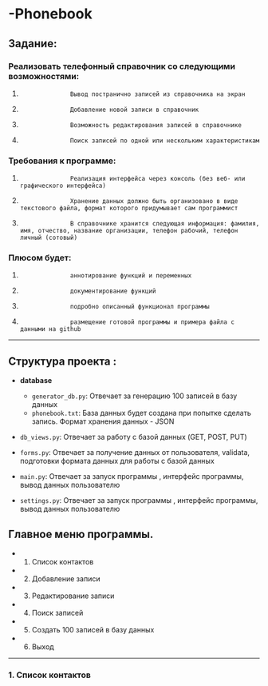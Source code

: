 # -Phonebook

## Задание:
### Реализовать телефонный справочник со следующими возможностями:
1.                   Вывод постранично записей из справочника на экран
2.                   Добавление новой записи в справочник
3.                   Возможность редактирования записей в справочнике
4.                   Поиск записей по одной или нескольким характеристикам
### Требования к программе:
1.                   Реализация интерфейса через консоль (без веб- или графического интерфейса)
2.                   Хранение данных должно быть организовано в виде текстового файла, формат которого придумывает сам программист
3.                   В справочнике хранится следующая информация: фамилия, имя, отчество, название организации, телефон рабочий, телефон личный (сотовый)
### Плюсом будет:
1.                   аннотирование функций и переменных
2.                   документирование функций
3.                   подробно описанный функционал программы
4.                   размещение готовой программы и примера файла с данными на github
___

## Структура проекта :

- **database**
  - `generator_db.py`: Отвечает за генерацию 100 записей в базу данных
  - `phonebook.txt`: База данных будет создана при попытке сделать запись. Формат хранения данных - JSON

- `db_views.py`: Отвечает за работу с базой данных (GET, POST, PUT)
- `forms.py`: Отвечает за получение данных от пользователя, validata, подготовки формата данных для работы с базой данных
- `main.py`: Отвечает за запуск программы ,  интерфейс программы, вывод данных пользователю 
- `settings.py`: Отвечает за запуск программы ,  интерфейс программы, вывод данных пользователю 

##  Главное меню программы.
- 1.  Список контактов
- 2. Добавление записи
- 3. Редактирование записи
- 4. Поиск записей
- 5. Создать 100 записей в базу данных
- 6. Выход
___


### 1. Список контактов


